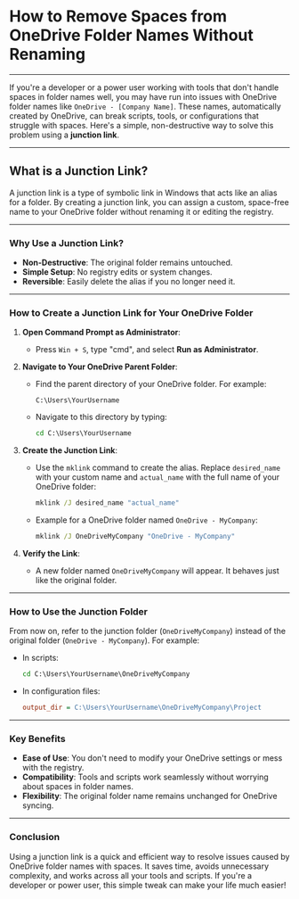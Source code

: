 # How to Remove Spaces from OneDrive Folder Names Without Renaming

---

If you're a developer or a power user working with tools that don't handle spaces in folder names well, you may have run into issues with OneDrive folder names like `OneDrive - [Company Name]`. These names, automatically created by OneDrive, can break scripts, tools, or configurations that struggle with spaces. Here's a simple, non-destructive way to solve this problem using a **junction link**.

---

## What is a Junction Link?

A junction link is a type of symbolic link in Windows that acts like an alias for a folder. By creating a junction link, you can assign a custom, space-free name to your OneDrive folder without renaming it or editing the registry.

---

### Why Use a Junction Link?

- **Non-Destructive**: The original folder remains untouched.
- **Simple Setup**: No registry edits or system changes.
- **Reversible**: Easily delete the alias if you no longer need it.

---

### How to Create a Junction Link for Your OneDrive Folder

1. **Open Command Prompt as Administrator**:
   - Press `Win + S`, type "cmd", and select **Run as Administrator**.

2. **Navigate to Your OneDrive Parent Folder**:
   - Find the parent directory of your OneDrive folder. For example:

     ```text
     C:\Users\YourUsername
     ```

   - Navigate to this directory by typing:
  
     ```cmd
     cd C:\Users\YourUsername
     ```

3. **Create the Junction Link**:
   - Use the `mklink` command to create the alias. Replace `desired_name` with your custom name and `actual_name` with the full name of your OneDrive folder:

     ```cmd
     mklink /J desired_name "actual_name"
     ```
 
   - Example for a OneDrive folder named `OneDrive - MyCompany`:
    
     ```cmd
     mklink /J OneDriveMyCompany "OneDrive - MyCompany"
     ```

4. **Verify the Link**:
   - A new folder named `OneDriveMyCompany` will appear. It behaves just like the original folder.

---

### How to Use the Junction Folder

From now on, refer to the junction folder (`OneDriveMyCompany`) instead of the original folder (`OneDrive - MyCompany`). For example:

- In scripts:

  ```cmd
  cd C:\Users\YourUsername\OneDriveMyCompany
  ```

- In configuration files:

  ```ini
  output_dir = C:\Users\YourUsername\OneDriveMyCompany\Project
  ```

---

### Key Benefits

- **Ease of Use**: You don't need to modify your OneDrive settings or mess with the registry.
- **Compatibility**: Tools and scripts work seamlessly without worrying about spaces in folder names.
- **Flexibility**: The original folder name remains unchanged for OneDrive syncing.

---

### Conclusion

Using a junction link is a quick and efficient way to resolve issues caused by OneDrive 
folder names with spaces. It saves time, avoids unnecessary complexity, and works across all your tools and scripts. If you're a developer or power user, this simple tweak can make your life much easier!

